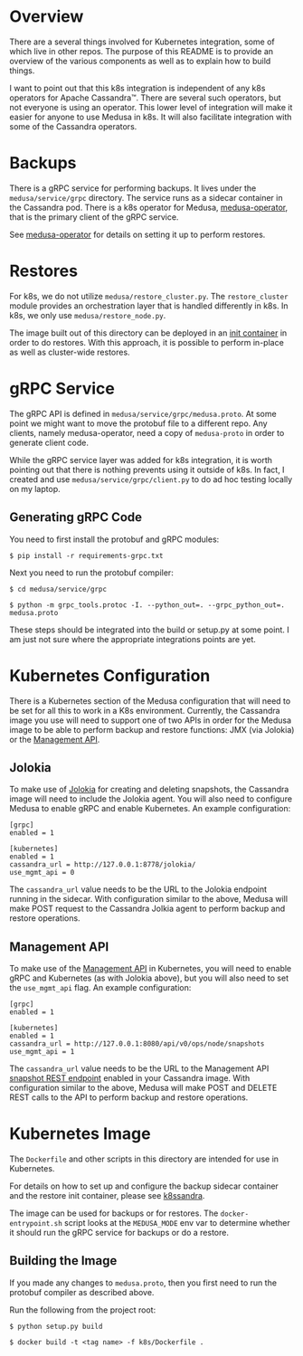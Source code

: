 # Overview
There are a several things involved for Kubernetes integration, some of which live in other repos. The purpose of this README is to provide an overview of the various components as well as to explain how to build things.

I want to point out that this k8s integration is independent of any k8s operators for Apache Cassandra™. There are several such operators, but not everyone is using an operator. This lower level of integration will make it easier for anyone to use Medusa in k8s. It will also facilitate integration with some of the Cassandra operators.

# Backups
There is a gRPC service for performing backups. It lives under the `medusa/service/grpc` directory. The service runs as a sidecar container in the Cassandra pod. There is a k8s operator for Medusa, [medusa-operator](https://github.com/k8ssandra/k8ssandra/tree/main/charts/medusa-operator), that is the primary client of the gRPC service.

See [medusa-operator](https://github.com/k8ssandra/k8ssandra/tree/main/charts/medusa-operator) for details on setting it up to perform restores.

# Restores
For k8s, we do not utilize `medusa/restore_cluster.py`. The `restore_cluster` module provides an orchestration layer that is handled differently in k8s. In k8s, we only use `medusa/restore_node.py`.

The image built out of this directory can be deployed in an [init container](https://kubernetes.io/docs/concepts/workloads/pods/init-containers/) in order to do restores. With this approach, it is possible to perform in-place as well as cluster-wide restores.

# gRPC Service
The gRPC API is defined in `medusa/service/grpc/medusa.proto`. At some point we might want to move the protobuf file to a different repo. Any clients, namely medusa-operator, need a copy of `medusa-proto` in order to generate client code.

While the gRPC service layer was added for k8s integration, it is worth pointing out that there is nothing prevents using it outside of k8s. In fact, I created and use `medusa/service/grpc/client.py` to do ad hoc testing locally on my laptop.

## Generating gRPC Code
You need to first install the protobuf and gRPC modules:

```
$ pip install -r requirements-grpc.txt
```

Next you need to run the protobuf compiler:

```
$ cd medusa/service/grpc

$ python -m grpc_tools.protoc -I. --python_out=. --grpc_python_out=. medusa.proto
``` 

These steps should be integrated into the build or setup.py at some point. I am just not sure where the appropriate integrations points are yet.

# Kubernetes Configuration
There is a Kubernetes section of the Medusa configuration that will need to be set for all this to work in a K8s environment. Currently, the Cassandra image you use will need to support one of two APIs in order for the Medusa image to be able to perform backup and restore functions: JMX (via Jolokia) or the [Management API](https://github.com/datastax/management-api-for-apache-cassandra).

## Jolokia
To make use of [Jolokia](https://jolokia.org/) for creating and deleting snapshots, the Cassandra image will need to include the Jolokia agent. You will also need to configure Medusa to enable gRPC and enable Kubernetes. An example configuration:

```
[grpc]
enabled = 1

[kubernetes]
enabled = 1
cassandra_url = http://127.0.0.1:8778/jolokia/
use_mgmt_api = 0
```

The `cassandra_url` value needs to be the URL to the Jolokia endpoint running in the sidecar. With configuration similar to the above, Medusa will make POST request to the Cassandra Jolkia agent to perform backup and restore operations.

## Management API
To make use of the [Management API](https://github.com/datastax/management-api-for-apache-cassandra) in Kubernetes, you will need to enable gRPC and Kubernetes (as with Jolokia above), but you will also need to set the `use_mgmt_api` flag. An example  configuration: 

```
[grpc]
enabled = 1

[kubernetes]
enabled = 1
cassandra_url = http://127.0.0.1:8080/api/v0/ops/node/snapshots
use_mgmt_api = 1
```

The `cassandra_url` value needs to be the URL to the Management API [snapshot REST endpoint](https://redocly.github.io/redoc/?url=https://raw.githubusercontent.com/datastax/management-api-for-apache-cassandra/master/management-api-server/doc/openapi.json&nocors#operation/takeSnapshot) enabled in your Cassandra image. With configuration similar to the above, Medusa will make POST and DELETE REST calls to the API to perform backup and restore operations.


# Kubernetes Image
The `Dockerfile` and other scripts in this directory are intended for use in Kubernetes. 

For details on how to set up and configure the backup sidecar container and the restore init container, please see [k8ssandra](https://github.com/k8ssandra/k8ssandra).

The image can be used for backups or for restores. The `docker-entrypoint.sh` script looks at the `MEDUSA_MODE` env var to determine whether it should run the gRPC service for backups or do a restore.

## Building the Image
If you made any changes to `medusa.proto`, then you first need to run the protobuf compiler as described above.

Run the following from the project root:

```
$ python setup.py build

$ docker build -t <tag name> -f k8s/Dockerfile .
```
